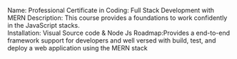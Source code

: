 Name: Professional Certificate in Coding: Full Stack Development with MERN
Description: This course provides a foundations to work confidently in the JavaScript stacks.    
Installation: Visual Source code & Node Js
Roadmap:Provides a end-to-end framework support for developers and well versed with build, test, and deploy a web application using the MERN stack
